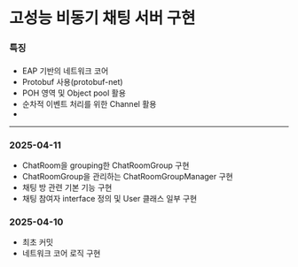 
# 고성능 비동기 채팅 서버 구현
### 특징
#### 
- EAP 기반의 네트워크 코어
- Protobuf 사용(protobuf-net)
- POH 영역 및 Object pool 활용
- 순차적 이벤트 처리를 위한 Channel 활용
- 
---

### 2025-04-11
- ChatRoom을 grouping한 ChatRoomGroup 구현
- ChatRoomGroup을 관리하는 ChatRoomGroupManager 구현
- 채팅 방 관련 기본 기능 구현
- 채팅 참여자 interface 정의 및 User 클래스 일부 구현

### 2025-04-10
- 최초 커밋
- 네트워크 코어 로직 구현
